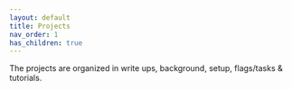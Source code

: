 ```yaml
---
layout: default
title: Projects
nav_order: 1
has_children: true
---
```


The projects are organized in write ups, background, setup, flags/tasks & tutorials.
